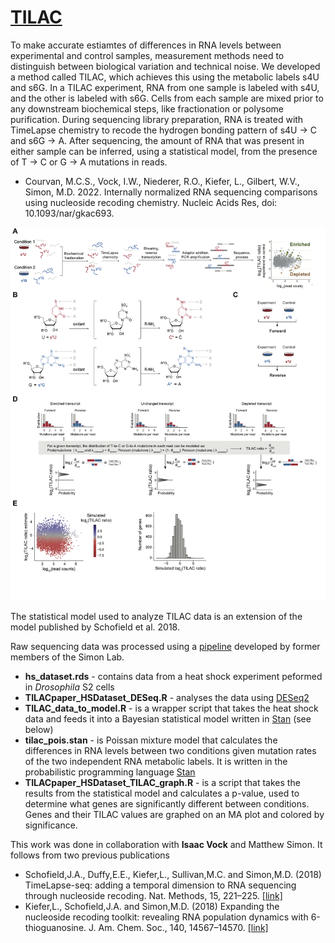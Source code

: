 # [TILAC](https://academic.oup.com/nar/advance-article/doi/10.1093/nar/gkac693/6677324?login=false)

To make accurate estiamtes of differences in RNA levels between experimental and control samples, measurement methods need to distinguish between biological variation and technical noise. We developed a method called TILAC, which achieves this using the metabolic labels s4U and s6G. In a TILAC experiment, RNA from one sample is labeled with s4U, and the other is labeled with s6G. Cells from each sample are mixed prior to any downstream biochemical steps, like fractionation or polysome purification. During sequencing library preparation, RNA is treated with TimeLapse chemistry to recode the hydrogen bonding pattern of s4U -> C and s6G -> A. After sequencing, the amount of RNA that was present in either sample can be inferred, using a statistical model, from the presence of T -> C or G -> A mutations in reads. 

- Courvan, M.C.S., Vock, I.W., Niederer, R.O., Kiefer, L., Gilbert, W.V., Simon, M.D. 2022. Internally normalized RNA sequencing
comparisons using nucleoside recoding chemistry. Nucleic Acids Res, doi: 10.1093/nar/gkac693.


![alt text](https://github.com/meaghancourvan/TILAC/blob/main/TILAC_Fig1.png?raw=true)

The statistical model used to analyze TILAC data is an extension of the model published by Schofield et al. 2018. 

Raw sequencing data was processed using a [pipeline](https://bitbucket.org/mattsimon9/timelapse_pipeline/src/master/) developed by former members of the Simon Lab. 

- **hs_dataset.rds** - contains data from a heat shock experiment peformed in *Drosophila* S2 cells
- **TILACpaper_HSDataset_DESeq.R** - analyses the data using [DESeq2](https://bioconductor.org/packages/release/bioc/html/DESeq2.html)
- **TILAC_data_to_model.R**  - is a wrapper script that takes the heat shock data and feeds it into a Bayesian statistical model written in [Stan](https://mc-stan.org/) (see below) 
- **tilac_pois.stan** - is Poissan mixture model that calculates the differences in RNA levels between two conditions given mutation rates of the two independent RNA metabolic labels. It is written in the probabilistic programming language [Stan](https://mc-stan.org/)
- **TILACpaper_HSDataset_TILAC_graph.R** - is a script that takes the results from the statistical model and calculates a p-value, used to determine what genes are significantly different between conditions. Genes and their TILAC values are graphed on an MA plot and colored by significance.

This work was done in collaboration with **Isaac Vock** and Matthew Simon. It follows from two previous publications
- Schofield,J.A., Duffy,E.E., Kiefer,L., Sullivan,M.C. and Simon,M.D. (2018) TimeLapse-seq: adding a temporal dimension to RNA sequencing through nucleoside recoding. Nat. Methods, 15, 221–225. [[link]](https://www.nature.com/articles/nmeth.4582)
- Kiefer,L., Schofield,J.A. and Simon,M.D. (2018) Expanding the nucleoside recoding toolkit: revealing RNA population dynamics with 6-thioguanosine. J. Am. Chem. Soc., 140, 14567–14570. [[link]](https://pubs.acs.org/doi/abs/10.1021/jacs.8b08554)
